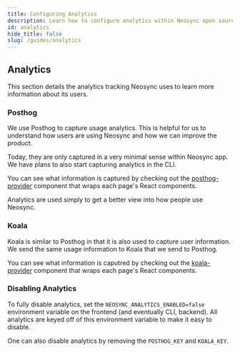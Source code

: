 ```yaml
---
title: Configuring Analytics
description: Learn how to configure analytics within Neosync open source and turn it off or not based on your preferences
id: analytics
hide_title: false
slug: /guides/analytics
---
```


## Analytics

This section details the analytics tracking Neosync uses to learn more information about its users.

### Posthog

We use Posthog to capture usage analytics. This is helpful for us to understand how users are using Neosync and how we can improve the product.

Today, they are only captured in a very minimal sense within Neosync app. We have plans to also start capturing analytics in the CLI.

You can see what information is captured by checking out the [posthog-provider](https://github.com/nucleuscloud/neosync/blob/main/frontend/apps/web/components/providers/posthog-provider.tsx) component that wraps each page's React components.

Analytics are used simply to get a better view into how people use Neosync.

### Koala

Koala is similar to Posthog in that it is also used to capture user information. We send the same usage information to Koala that we send to Posthog.

You can see what information is caputred by checking out the [koala-provider](https://github.com/nucleuscloud/neosync/blob/main/frontend/apps/web/components/providers/koala-provider.tsx) component that wraps each page's React components.

### Disabling Analytics

To fully disable analytics, set the `NEOSYNC_ANALYTICS_ENABLED=false` environment variable on the frontend (and eventually CLI, backend).
All analytics are keyed off of this environment variable to make it easy to disable.

One can also disable analytics by removing the `POSTHOG_KEY` and `KOALA_KEY`.
